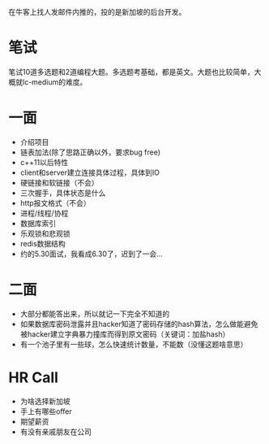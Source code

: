 在牛客上找人发邮件内推的，投的是新加坡的后台开发。



# 笔试

笔试10道多选题和2道编程大题。多选题考基础，都是英文。大题也比较简单，大概就lc-medium的难度。

# 一面

* 介绍项目
* 链表加法(除了思路正确以外，要求bug free)
* c++11以后特性
* client和server建立连接具体过程，具体到IO
* 硬链接和软链接（不会）
* 三次握手，具体状态是什么
* http报文格式（不会）
* 进程/线程/协程
* 数据库索引
* 乐观锁和悲观锁
* redis数据结构
* 约的5.30面试，我看成6.30了，迟到了一会...

# 二面

* 大部分都能答出来，所以就记一下完全不知道的
* 如果数据库密码泄露并且hacker知道了密码存储的hash算法，怎么做能避免被hacker建立字典暴力撞库而得到原文密码（关键词：加盐hash）
* 有一个池子里有一些球，怎么快速统计数量，不能数（没懂这题啥意思）

# HR Call

* 为啥选择新加坡
* 手上有哪些offer
* 期望薪资
* 有没有亲戚朋友在公司

